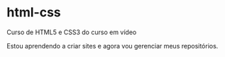 # html-css
Curso de HTML5 e CSS3 do curso em vídeo

Estou aprendendo a criar sites e agora vou gerenciar meus repositórios.